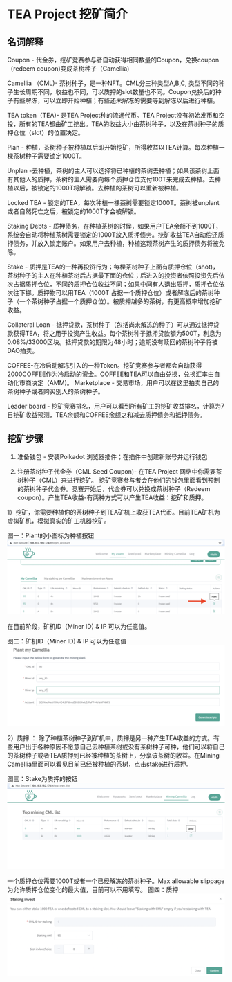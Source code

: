 # TEA Project 挖矿简介

## 名词解释

Coupon - 代金券，挖矿竞赛参与者自动获得相同数量的Coupon，兑换coupon（redeem coupon)变成茶树种子（Camellia)

Camellia （CML)- 茶树种子，是一种NFT。CML分三种类型A,B,C, 类型不同的种子生长周期不同，收益也不同，可以质押的slot数量也不同。Coupon兑换后的种子有些解冻，可以立即开始种植；有些还未解冻的需要等到解冻以后进行种植。

TEA token（TEA)- 是TEA Project种的流通代币。TEA Project没有初始发币和空投，所有的TEA都由矿工挖出。TEA的收益大小由茶树种子，以及在茶树种子的质押仓位（slot）的位置决定。

Plan - 种植，茶树种子被种植以后即开始挖矿，所得收益以TEA计算。每次种植一棵茶树种子需要锁定1000T。

Unplan -去种植，茶树的主人可以选择将已种植的茶树去种植；如果该茶树上面有其他人的质押，茶树的主人需要向每个质押仓位支付100T来完成去种植。去种植以后，被锁定的1000T将解锁。去种植的茶树可以重新被种植。

Locked TEA - 锁定的TEA，每次种植一棵茶树需要锁定1000T。茶树被unplant或者自然死亡之后，被锁定的1000T才会被解锁。

Staking Debts - 质押债务，在种植茶树的时候，如果用户TEA余额不到1000T，系统会自动将种植茶树需要锁定的1000T放入质押债务。挖矿收益TEA自动偿还质押债务，并放入锁定账户。如果用户去种植，种植这颗茶树产生的质押债务将被免除。

Stake - 质押是TEA的一种再投资行为；每棵茶树种子上面有质押仓位（shot)，茶树种子的主人在种植茶树后占据最下面的仓位；后进入的投资者依照投资先后依次占据质押仓位，不同的质押仓位收益不同；如果中间有人退出质押，质押仓位依次往下挪。质押物可以用TEA（1000T 占据一个质押仓位）或者解冻后的茶树种子（一个茶树种子占据一个质押仓位）。被质押越多的茶树，有更高概率增加挖矿收益。

Collateral Loan - 抵押贷款，茶树种子（包括尚未解冻的种子）可以通过抵押贷款获得TEA，将之用于投资产生收益。每个茶树种子抵押贷款额为500T，利息为0.08%/33000区块。抵押贷款的期限为48小时；逾期没有赎回的茶树种子将被DAO拍卖。

COFFEE-在冷启动解冻引入的一种Token。挖矿竞赛参与者都会自动获得2000COFFEE作为冷启动的资金。COFFEE和TEA可以自由兑换，兑换汇率由自动化市商决定（AMM)。
Marketplace - 交易市场，用户可以在这里拍卖自己的茶树种子或者购买别人的茶树种子。

Leader board - 挖矿竞赛排名，用户可以看到所有矿工的挖矿收益排名，计算为7日挖矿收益预测，TEA余额和COFFEE余额之和减去质押债务和抵押债务。

## 挖矿步骤

1. 准备钱包 - 安装Polkadot 浏览器插件；在插件中创建新账号并运行钱包

2. 注册茶树种子代金券（CML Seed Coupon)- 在TEA Project 网络中你需要茶树种子（CML）来进行挖矿。 挖矿竞赛参与者会在他们的钱包里面看到预制的茶树种子代金券。竞赛开始后，代金券可以兑换成茶树种子（Redeem coupon）。产生TEA收益-有两种方式可以产生TEA收益：挖矿和质押。

  1）挖矿，你需要种植你的茶树种子到TEA矿机上收获TEA代币。目前TEA矿机为虚拟矿机，模拟真实的矿工机器挖矿。

图一：Plant的小图标为种植按钮
![](../res/Try_the_demo/demo-mining-plant.png)

在目前阶段，矿机ID（Miner ID) & IP 可以为任意值。

图二：矿机ID（Miner ID) & IP 可以为任意值
![](../res/Try_the_demo/demo-mining-machine-details.png)

  2）质押 ： 除了种植茶树种子到矿机中，质押是另一种产生TEA收益的方式。有些用户出于各种原因不愿意自己去种植茶树或没有茶树种子可种，他们可以将自己的茶树种子或者TEA质押到已经被种植的茶树上，分享该茶树的收益。在Mining Camellia里面可以看见目前已经被种植的茶树，点击stake进行质押。

图三：Stake为质押的按钮
![](../res/Try_the_demo/demo-cml.png)

一个质押仓位需要1000T或者一个已经解冻的茶树种子。Max allowable slippage为允许质押仓位变化的最大值，目前可以不用填写。 
图四：质押
![](../res/Try_the_demo/demo-staking.png)


